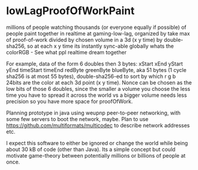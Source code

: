 # lowLagProofOfWorkPaint
millions of people watching thousands (or everyone equally if possible) of people paint together in realtime at gaming-low-lag, organized by take max of proof-of-work divided by chosen volume in a 3d (x y time) by double-sha256, so at each x y time its instantly sync-able globally whats the colorRGB - See what ppl realtime dream together 

For example, data of the form 6 doubles then 3 bytes: xStart xEnd yStart yEnd timeStart timeEnd redByte greenByte blueByte, aka 51 bytes (1 cycle sha256 is at most 55 bytes), double-sha256-ed to sort by which r g b 24bits are the color at each 3d point (x y time). Nonce can be chosen as the low bits of those 6 doubles, since the smaller a volume you choose the less time you have to spread it across the world vs a bigger volume needs less precision so you have more space for proofOfWork.

Planning prototype in java using weupnp peer-to-peer networking, with some few servers to boot the network, maybe. Plan to use https://github.com/multiformats/multicodec to describe network addresses etc.

I expect this software to either be ignored or change the world while being about 30 kB of code (other than Java). Its a simple concept but could motivate game-theory between potentially millions or billions of people at once.
